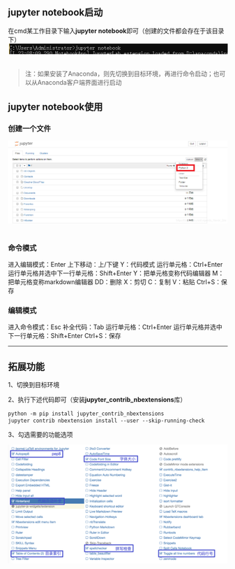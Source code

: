 ## jupyter notebook启动

在cmd某工作目录下输入**jupyter notebook**即可（创建的文件都会存在于该目录下）
![img](jupyter_notebook.assets/20200714231330429.png)![点击并拖拽以移动](data:image/gif;base64,R0lGODlhAQABAPABAP///wAAACH5BAEKAAAALAAAAAABAAEAAAICRAEAOw==)​

> 注：如果安装了Anaconda，则先切换到目标环境，再进行命令启动；也可以从Anaconda客户端界面进行启动

## jupyter notebook使用

### 创建一个文件

![img](jupyter_notebook.assets/20200714231759723.png)![点击并拖拽以移动](data:image/gif;base64,R0lGODlhAQABAPABAP///wAAACH5BAEKAAAALAAAAAABAAEAAAICRAEAOw==)

### 命令模式

进入编辑模式：Enter
上下移动：上/下键
Y：代码模式
运行单元格：Ctrl+Enter
运行单元格并选中下一行单元格：Shift+Enter
Y：把单元格变称代码编辑器
M：把单元格变称markdown编辑器
DD：删除
X：剪切
C：复制
V：粘贴
Ctrl+S：保存

### 编辑模式

进入命令模式：Esc
补全代码：Tab
运行单元格：Ctrl+Enter
运行单元格并选中下一行单元格：Shift+Enter
Ctrl+S：保存



---

## 拓展功能

1、切换到目标环境

2、执行下述代码即可（安装**jupyter_contrib_nbextensions**库）

```shell
python -m pip install jupyter_contrib_nbextensions
jupyter contrib nbextension install --user --skip-running-check
```

3、勾选需要的功能选项

![nbextensions2](jupyter_notebook.assets/nbextensions2.png)

